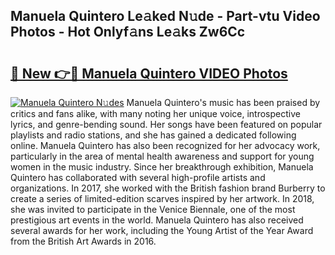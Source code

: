 ## Manuela Quintero Le𝚊ked N𝚞de - Part-vtu Video Photos - Hot Onlyf𝚊ns Le𝚊ks Zw6Cc

# <h2><a href="http://ab17146.deff.icu/?id=Manuela+Quintero">🔗 New 👉🔴 Manuela Quintero VIDEO Photos</a></h2>

[![Manuela Quintero N𝚞des](https://i.imgur.com/rIISA9y.gif)](http://ab17146.deff.icu/?id=Manuela+Quintero)
Manuela Quintero's music has been praised by critics and fans alike, with many noting her unique voice, introspective lyrics, and genre-bending sound. Her songs have been featured on popular playlists and radio stations, and she has gained a dedicated following online. Manuela Quintero has also been recognized for her advocacy work, particularly in the area of mental health awareness and support for young women in the music industry. Since her breakthrough exhibition, Manuela Quintero has collaborated with several high-profile artists and organizations. In 2017, she worked with the British fashion brand Burberry to create a series of limited-edition scarves inspired by her artwork. In 2018, she was invited to participate in the Venice Biennale, one of the most prestigious art events in the world. Manuela Quintero has also received several awards for her work, including the Young Artist of the Year Award from the British Art Awards in 2016.
